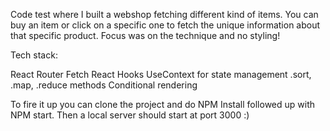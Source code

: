 Code test where I built a webshop fetching different kind of items. You can buy an item or click on a specific one to fetch the unique information about that specific product. Focus was on the technique and no styling!

Tech stack:

React Router
Fetch
React Hooks
UseContext for state management
.sort, .map, .reduce methods
Conditional rendering

To fire it up you can clone the project and do NPM Install followed up with NPM start. Then a local server should start at port 3000 :)
